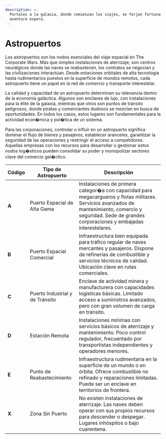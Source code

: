 ```yaml
---
description: >-
  Portales a la galaxia, donde comienzan los viajes, se forjan fortunas y la
  aventura espera.
---
```


# Astropuertos

Los astropuertos son los nodos esenciales del viaje espacial en The Corporate Wars. Más que simples instalaciones de aterrizaje, son centros neurálgicos donde las naves se reabastecen, los contratos se negocian y las civilizaciones interactúan. Desde estaciones orbitales de alta tecnología hasta rudimentarios puestos en la superficie de mundos remotos, cada astropuerto tiene un papel en la red de comercio y transporte interestelar.

La calidad y capacidad de un astropuerto determinan su relevancia dentro de la economía galáctica. Algunos son enclaves de lujo, con instalaciones para la élite de la galaxia, mientras que otros son puntos de tránsito peligrosos, donde piratas y comerciantes dudosos se mezclan en busca de oportunidades. En todos los casos, estos lugares son fundamentales para la actividad econ�mica y pol�tica de un sistema.

Para las corporaciones, controlar o influir en un astropuerto significa dominar el flujo de bienes y pasajeros, establecer aranceles, garantizar la seguridad de las operaciones y restringir el acceso a competidores. Aquellas empresas con los recursos para desarrollar o gestionar estos nodos log�sticos pueden consolidar su poder y monopolizar sectores clave del comercio gal�ctico.

| **Código** | **Tipo de Astropuerto**         | **Descripción**                                                                                                                                                                                               |
| ---------- | ------------------------------- | ------------------------------------------------------------------------------------------------------------------------------------------------------------------------------------------------------------- |
| **A**      | Puerto Espacial de Alta Gama    | Instalaciones de primera categor�a con capacidad para megacargueros y flotas militares. Servicios avanzados de mantenimiento, comercio y seguridad. Sede de grandes corporaciones y embajadas interestelares. |
| **B**      | Puerto Espacial Comercial       | Infraestructura bien equipada para tráfico regular de naves mercantes y pasajeros. Dispone de refinerías de combustible y servicios técnicos de calidad. Ubicación clave en rutas comerciales.                |
| **C**      | Puerto Industrial y de Tránsito | Enclave de actividad minera y manufacturera con capacidades logísticas básicas. Limitado acceso a suministros avanzados, pero con gran volumen de carga en tránsito.                                          |
| **D**      | Estación Remota                 | Instalaciones mínimas con servicios básicos de aterrizaje y mantenimiento. Poco control regulador, frecuentado por transportistas independientes y operadores menores.                                        |
| **E**      | Punto de Reabastecimiento       | Infraestructura rudimentaria en la superficie de un mundo o en órbita. Ofrece combustible no refinado y reparaciones limitadas. Puede ser un enclave en territorios de frontera.                              |
| **X**      | Zona Sin Puerto                 | No existen instalaciones de aterrizaje. Las naves deben operar con sus propios recursos para descender o despegar. Lugares inhóspitos o bajo cuarentena.                                                      |
